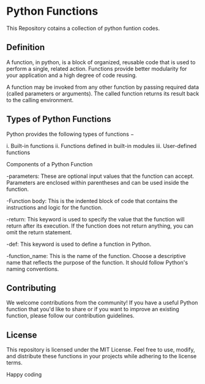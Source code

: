 # Python Functions

This Repository cotains a collection of python funtion codes.

## Definition

A function, in python, is a block of organized, reusable code that is used to perform a single, related action. Functions provide better modularity for your application and a high degree of code reusing.

A function may be invoked from any other function by passing required data (called parameters or arguments). The called function returns its result back to the calling environment.

## Types of Python Functions
Python provides the following types of functions −

i. Built-in functions
ii. Functions defined in built-in modules
iii. User-defined functions


Components of a Python Function

-parameters: These are optional input values that the function can accept. Parameters are enclosed within parentheses and can be used inside the function.

-Function body: This is the indented block of code that contains the instructions and logic for the function.

-return: This keyword is used to specify the value that the function will return after its execution. If the function does not return anything, you can omit the return statement.

-def: This keyword is used to define a function in Python.

-function_name: This is the name of the function. Choose a descriptive name that reflects the purpose of the function. It should follow Python's naming conventions.


## Contributing

We welcome contributions from the community! If you have a useful Python function that you'd like to share or if you want to improve an existing function, please follow our contribution guidelines.

## License
This repository is licensed under the MIT License. Feel free to use, modify, and distribute these functions in your projects while adhering to the license terms.

Happy coding